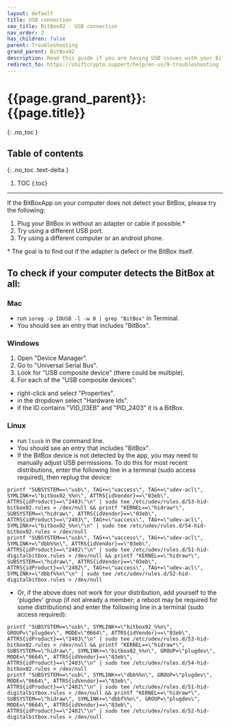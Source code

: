 ```yaml
---
layout: default
title: USB connection
seo_title: BitBox02 - USB connection
nav_order: 2
has_children: false
parent: Troubleshooting
grand_parent: BitBox02
description: Read this guide if you are having USB issues with your BitBox02.
redirect_to: https://shiftcrypto.support/help/en-us/9-troubleshooting
---
```


# {{page.grand_parent}}: {{page.title}}
{: .no_toc }

## Table of contents
{: .no_toc .text-delta }

1. TOC
{:toc}

---

If the BitBoxApp on your computer does not detect your BitBox, please try the following:
1. Plug your BitBox in without an adapter or cable if possible.*
2. Try using a different USB port.
3. Try using a different computer or an android phone.

\* The goal is to find out if the adapter is defect or the BitBox itself.

## To check if your computer detects the BitBox at all:

### Mac
- run `ioreg -p IOUSB -l -w 0 | grep "BitBox"` in Terminal.
- You should see an entry that includes "BitBox".

### Windows
1. Open "Device Manager".
2. Go to "Universal Serial Bus".
3. Look for "USB composite device" (there could be multiple).
4. For each of the "USB composite devices":
- right-click and select "Properties".
- in the dropdown select "Hardware Ids".
- if the ID contains "VID_03EB" and "PID_2403" it is a BitBox.

### Linux
- run `lsusb` in the command line.
- You should see an entry that includes "BitBox".
- If the BitBox device is not detected by the app, you may need to manually adjust USB permissions. To do this for most recent distributions, enter the following line in a terminal (sudo access required), then replug the device:
```
printf "SUBSYSTEM==\"usb\", TAG+=\"uaccess\", TAG+=\"udev-acl\", SYMLINK+=\"bitbox02_%%n\", ATTRS{idVendor}==\"03eb\", ATTRS{idProduct}==\"2403\"\n" | sudo tee /etc/udev/rules.d/53-hid-bitbox02.rules > /dev/null && printf "KERNEL==\"hidraw*\", SUBSYSTEM==\"hidraw\", ATTRS{idVendor}==\"03eb\", ATTRS{idProduct}==\"2403\", TAG+=\"uaccess\", TAG+=\"udev-acl\", SYMLINK+=\"bitbox02_%%n\"\n" | sudo tee /etc/udev/rules.d/54-hid-bitbox02.rules > /dev/null
printf "SUBSYSTEM==\"usb\", TAG+=\"uaccess\", TAG+=\"udev-acl\", SYMLINK+=\"dbb%%n\", ATTRS{idVendor}==\"03eb\", ATTRS{idProduct}==\"2402\"\n" | sudo tee /etc/udev/rules.d/51-hid-digitalbitbox.rules > /dev/null && printf "KERNEL==\"hidraw*\", SUBSYSTEM==\"hidraw\", ATTRS{idVendor}==\"03eb\", ATTRS{idProduct}==\"2402\", TAG+=\"uaccess\", TAG+=\"udev-acl\", SYMLINK+=\"dbbf%%n\"\n" | sudo tee /etc/udev/rules.d/52-hid-digitalbitbox.rules > /dev/null
```

- Or, if the above does not work for your distribution, add yourself to the 'plugdev' group (if not already a member; a reboot may be required for some distributions) and enter the following line in a terminal (sudo access required):
```
printf "SUBSYSTEM==\"usb\", SYMLINK+=\"bitbox02_%%n\", GROUP=\"plugdev\", MODE=\"0664\", ATTRS{idVendor}==\"03eb\", ATTRS{idProduct}==\"2403\"\n" | sudo tee /etc/udev/rules.d/53-hid-bitbox02.rules > /dev/null && printf "KERNEL==\"hidraw*\", SUBSYSTEM==\"hidraw\", SYMLINK+=\"bitbox02_%%n\", GROUP=\"plugdev\", MODE=\"0664\", ATTRS{idVendor}==\"03eb\", ATTRS{idProduct}==\"2403\"\n" | sudo tee /etc/udev/rules.d/54-hid-bitbox02.rules > /dev/null
printf "SUBSYSTEM==\"usb\", SYMLINK+=\"dbb%%n\", GROUP=\"plugdev\", MODE=\"0664\", ATTRS{idVendor}==\"03eb\", ATTRS{idProduct}==\"2402\"\n" | sudo tee /etc/udev/rules.d/51-hid-digitalbitbox.rules > /dev/null && printf "KERNEL==\"hidraw*\", SUBSYSTEM==\"hidraw\", SYMLINK+=\"dbbf%%n\", GROUP=\"plugdev\", MODE=\"0664\", ATTRS{idVendor}==\"03eb\", ATTRS{idProduct}==\"2402\"\n" | sudo tee /etc/udev/rules.d/52-hid-digitalbitbox.rules > /dev/null
```
